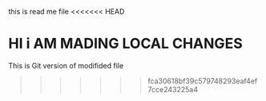 this is read me file
<<<<<<< HEAD

HI i AM MADING LOCAL CHANGES
=======
This is Git version of modifided file
>>>>>>> fca30618bf39c579748293eaf4ef7cce243225a4
